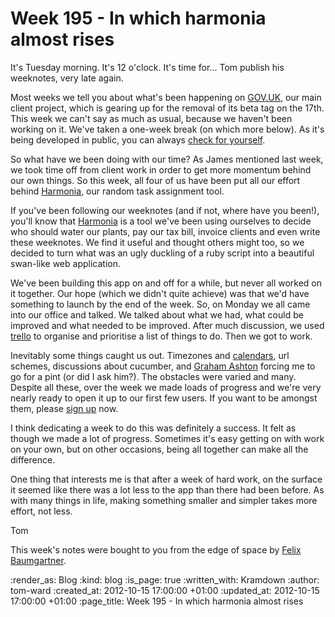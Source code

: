 Week 195 - In which harmonia almost rises
==========================================

It's Tuesday morning.  It's 12 o'clock.  It's time for... Tom publish his weeknotes, very late again.

Most weeks we tell you about what's been happening on [GOV.UK](https://www.gov.uk), our main client project, which is gearing up for the removal of its beta tag on the 17th.  This week we can't say as much as usual, because we haven't been working on it.  We've taken a one-week break (on which more below).  As it's being developed in public, you can always [check for yourself](https://github.com/alphagov).

So what have we been doing with our time?  As James mentioned last week, we took time off from client work in order to get more momentum behind our own things.  So this week, all four of us have been put all our effort behind [Harmonia](https:/harmonia.io), our random task assignment tool.

If you've been following our weeknotes (and if not, where have you been!), you'll know that [Harmonia](https:/harmonia.io) is a tool we've been using ourselves to decide who should water our plants, pay our tax bill, invoice clients and even write these weeknotes.  We find it useful and thought others might too, so we decided to turn what was an ugly duckling of a ruby script into a beautiful swan-like web application.

We've been building this app on and off for a while, but never all worked on it together.  Our hope (which we didn't quite achieve) was that we'd have something to launch by the end of the week.  So, on Monday we all came into our office and talked.  We talked about what we had, what could be improved and what needed to be improved.  After much discussion, we used [trello](https://trello.com) to organise and prioritise a list of things to do.  Then we got to work.

Inevitably some things caught us out.  Timezones and [calendars](https://twitter.com/tomafro/status/256353223315709952), url schemes, discussions about cucumber, and [Graham Ashton](http://effectif.com/) forcing me to go for a pint (or did I ask him?).  The obstacles were varied and many.  Despite all these, over the week we made loads of progress and we're very nearly ready to open it up to our first few users.  If you want to be amongst them, please [sign up](https:/harmonia.io) now.

I think dedicating a week to do this was definitely a success.  It felt as though we made a lot of progress.  Sometimes it's easy getting on with work on your own, but on other occasions, being all together can make all the difference.

One thing that interests me is that after a week of hard work, on the surface it seemed like there was a lot less to the app than there had been before.  As with many things in life, making something smaller and simpler takes more effort, not less.

Tom

This week's notes were bought to you from the edge of space by [Felix Baumgartner](http://www.youtube.com/watch?v=FHtvDA0W34I&list=PLnuf8iyXggLF2b7bYQU5s2FqW1sLE1ywh&index=2&feature=plcp).


:render_as: Blog
:kind: blog
:is_page: true
:written_with: Kramdown
:author: tom-ward
:created_at: 2012-10-15 17:00:00 +01:00
:updated_at: 2012-10-15 17:00:00 +01:00
:page_title: Week 195 - In which harmonia almost rises
